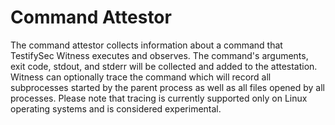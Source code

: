 # Command Attestor

The command attestor collects information about a command that TestifySec Witness executes and observes.
The command's arguments, exit code, stdout, and stderr will be collected and added to the attestation.
Witness can optionally trace the command which will record all subprocesses started by the parent process
as well as all files opened by all processes. Please note that tracing is currently supported only on
Linux operating systems and is considered experimental.
